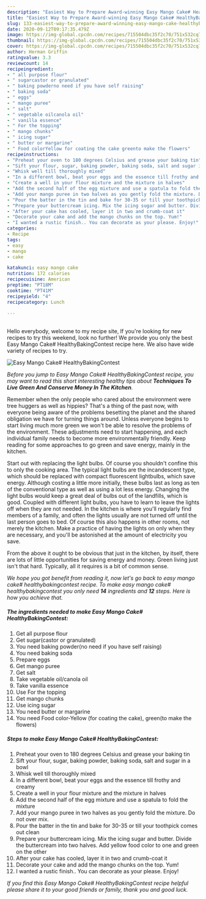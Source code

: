 ```yaml
---
description: "Easiest Way to Prepare Award-winning Easy Mango Cake# HealthyBakingContest"
title: "Easiest Way to Prepare Award-winning Easy Mango Cake# HealthyBakingContest"
slug: 133-easiest-way-to-prepare-award-winning-easy-mango-cake-healthybakingcontest
date: 2020-09-12T09:17:35.479Z
image: https://img-global.cpcdn.com/recipes/715504dbc35f2c70/751x532cq70/easy-mango-cake-healthybakingcontest-recipe-main-photo.jpg
thumbnail: https://img-global.cpcdn.com/recipes/715504dbc35f2c70/751x532cq70/easy-mango-cake-healthybakingcontest-recipe-main-photo.jpg
cover: https://img-global.cpcdn.com/recipes/715504dbc35f2c70/751x532cq70/easy-mango-cake-healthybakingcontest-recipe-main-photo.jpg
author: Herman Griffin
ratingvalue: 3.3
reviewcount: 14
recipeingredient:
- " all purpose flour"
- " sugarcastor or granulated"
- " baking powderno need if you have self raising"
- " baking soda"
- " eggs"
- " mango puree"
- " salt"
- " vegetable oilcanola oil"
- " vanilla essence"
- " For the topping"
- " mango chunks"
- " icing sugar"
- " butter or margarine"
- " Food colorYellow for coating the cake greento make the flowers"
recipeinstructions:
- "Preheat your oven to 180 degrees Celsius and grease your baking tin"
- "Sift your flour, sugar, baking powder, baking soda, salt and sugar in a bowl"
- "Whisk well till thoroughly mixed"
- "In a different bowl, beat your eggs and the essence till frothy and creamy"
- "Create a well in your flour mixture and the mixture in halves"
- "Add the second half of the egg mixture and use a spatula to fold the mixture"
- "Add your mango puree in two halves as you gently fold the mixture. Do not over mix."
- "Pour the batter in the tin and bake for 30-35 or till your toothpick comes out clean"
- "Prepare your buttercream icing. Mix the icing sugar and butter. Divide the buttercream into two halves. Add yellow food color to one and green on the other"
- "After your cake has cooled, layer it in two and crumb-coat it"
- "Decorate your cake and add the mango chunks on the top. Yum!"
- "I wanted a rustic finish.. You can decorate as your please. Enjoy!"
categories:
- Recipe
tags:
- easy
- mango
- cake

katakunci: easy mango cake 
nutrition: 172 calories
recipecuisine: American
preptime: "PT18M"
cooktime: "PT41M"
recipeyield: "4"
recipecategory: Lunch

---
```

<br>
Hello everybody, welcome to my recipe site, If you're looking for new recipes to try this weekend, look no further! We provide you only the best Easy Mango Cake# HealthyBakingContest recipe here. We also have wide variety of recipes to try.
<br>


![Easy Mango Cake# HealthyBakingContest](https://img-global.cpcdn.com/recipes/715504dbc35f2c70/751x532cq70/easy-mango-cake-healthybakingcontest-recipe-main-photo.jpg)

<i>Before you jump to Easy Mango Cake# HealthyBakingContest recipe, you may want to read this short interesting healthy tips about 
<strong>Techniques To Live Green And Conserve Money In The Kitchen</strong>.</i>
</br>

Remember when the only people who cared about the environment were tree huggers as well as hippies? That's a thing of the past now, with everyone being aware of the problems besetting the planet and the shared obligation we have for turning things around. Unless everyone begins to start living much more green we won't be able to resolve the problems of the environment. These adjustments need to start happening, and each individual family needs to become more environmentally friendly. Keep reading for some approaches to go green and save energy, mainly in the kitchen.

Start out with replacing the light bulbs. Of course you shouldn't confine this to only the cooking area. The typical light bulbs are the incandescent type, which should be replaced with compact fluorescent lightbulbs, which save energy. Although costing a little more initially, these bulbs last as long as ten of the conventional type as well as using a lot less energy. Changing the light bulbs would keep a great deal of bulbs out of the landfills, which is good. Coupled with different light bulbs, you have to learn to leave the lights off when they are not needed. In the kitchen is where you'll regularly find members of a family, and often the lights usually are not turned off until the last person goes to bed. Of course this also happens in other rooms, not merely the kitchen. Make a practice of having the lights on only when they are necessary, and you'll be astonished at the amount of electricity you save.

From the above it ought to be obvious that just in the kitchen, by itself, there are lots of little opportunities for saving energy and money. Green living just isn't that hard. Typically, all it requires is a bit of common sense.


<i>We hope you got benefit from reading it, now let's go back to easy mango cake# healthybakingcontest recipe. To make easy mango cake# healthybakingcontest you only need <strong>14</strong> ingredients and <strong>12</strong> steps. Here is how you achieve that.
</i>

##### The ingredients needed to make Easy Mango Cake# HealthyBakingContest:

1. Get  all purpose flour
1. Get  sugar(castor or granulated)
1. You need  baking powder(no need if you have self raising)
1. You need  baking soda
1. Prepare  eggs
1. Get  mango puree
1. Get  salt
1. Take  vegetable oil/canola oil
1. Take  vanilla essence
1. Use  For the topping
1. Get  mango chunks
1. Use  icing sugar
1. You need  butter or margarine
1. You need  Food color-Yellow (for coating the cake), green(to make the flowers)


##### Steps to make Easy Mango Cake# HealthyBakingContest:

1. Preheat your oven to 180 degrees Celsius and grease your baking tin
1. Sift your flour, sugar, baking powder, baking soda, salt and sugar in a bowl
1. Whisk well till thoroughly mixed
1. In a different bowl, beat your eggs and the essence till frothy and creamy
1. Create a well in your flour mixture and the mixture in halves
1. Add the second half of the egg mixture and use a spatula to fold the mixture
1. Add your mango puree in two halves as you gently fold the mixture. Do not over mix.
1. Pour the batter in the tin and bake for 30-35 or till your toothpick comes out clean
1. Prepare your buttercream icing. Mix the icing sugar and butter. Divide the buttercream into two halves. Add yellow food color to one and green on the other
1. After your cake has cooled, layer it in two and crumb-coat it
1. Decorate your cake and add the mango chunks on the top. Yum!
1. I wanted a rustic finish.. You can decorate as your please. Enjoy!


<i>If you find this Easy Mango Cake# HealthyBakingContest recipe helpful please share it to your good friends or family, thank you and good luck.</i>
